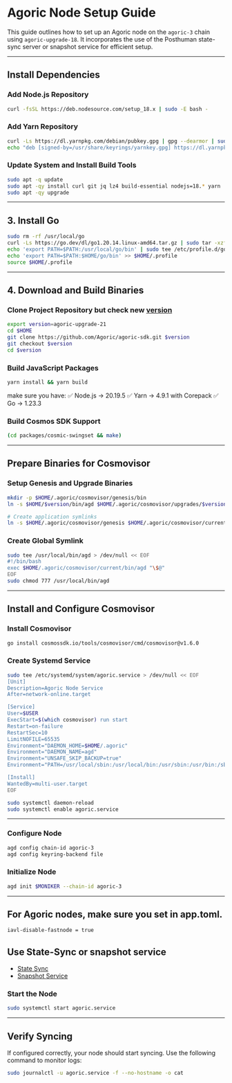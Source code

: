 
# Agoric Node Setup Guide

This guide outlines how to set up an Agoric node on the `agoric-3` chain using `agoric-upgrade-18`. It incorporates the use of the Posthuman state-sync server or snapshot service for efficient setup.

---

## Install Dependencies

### Add Node.js Repository
```bash
curl -fsSL https://deb.nodesource.com/setup_18.x | sudo -E bash -
```

### Add Yarn Repository
```bash
curl -Ls https://dl.yarnpkg.com/debian/pubkey.gpg | gpg --dearmor | sudo tee /usr/share/keyrings/yarnkey.gpg >/dev/null
echo "deb [signed-by=/usr/share/keyrings/yarnkey.gpg] https://dl.yarnpkg.com/debian stable main" | sudo tee /etc/apt/sources.list.d/yarn.list
```

### Update System and Install Build Tools
```bash
sudo apt -q update
sudo apt -qy install curl git jq lz4 build-essential nodejs=18.* yarn
sudo apt -qy upgrade
```

---

## 3. Install Go
```bash
sudo rm -rf /usr/local/go
curl -Ls https://go.dev/dl/go1.20.14.linux-amd64.tar.gz | sudo tar -xzf - -C /usr/local
echo 'export PATH=$PATH:/usr/local/go/bin' | sudo tee /etc/profile.d/golang.sh
echo 'export PATH=$PATH:$HOME/go/bin' >> $HOME/.profile
source $HOME/.profile
```

---

## 4. Download and Build Binaries

### Clone Project Repository but check new [version](https://github.com/Agoric/agoric-sdk/releases) 
```bash
export version=agoric-upgrade-21
cd $HOME
git clone https://github.com/Agoric/agoric-sdk.git $version
git checkout $version
cd $version
```

### Build JavaScript Packages
```bash
yarn install && yarn build
```
make sure you have:
✅ Node.js → 20.19.5
✅ Yarn → 4.9.1 with Corepack
✅ Go → 1.23.3

### Build Cosmos SDK Support
```bash
(cd packages/cosmic-swingset && make)
```

---

## Prepare Binaries for Cosmovisor

### Setup Genesis and Upgrade Binaries
```bash
mkdir -p $HOME/.agoric/cosmovisor/genesis/bin
ln -s $HOME/$version/bin/agd $HOME/.agoric/cosmovisor/upgrades/$version/bin/agd

# Create application symlinks
ln -s $HOME/.agoric/cosmovisor/genesis $HOME/.agoric/cosmovisor/current -f
```

### Create Global Symlink
```bash
sudo tee /usr/local/bin/agd > /dev/null << EOF
#!/bin/bash
exec $HOME/.agoric/cosmovisor/current/bin/agd "\$@"
EOF
sudo chmod 777 /usr/local/bin/agd
```
---

## Install and Configure Cosmovisor

### Install Cosmovisor
```bash
go install cosmossdk.io/tools/cosmovisor/cmd/cosmovisor@v1.6.0
```

### Create Systemd Service
```bash
sudo tee /etc/systemd/system/agoric.service > /dev/null << EOF
[Unit]
Description=Agoric Node Service
After=network-online.target

[Service]
User=$USER
ExecStart=$(which cosmovisor) run start
Restart=on-failure
RestartSec=10
LimitNOFILE=65535
Environment="DAEMON_HOME=$HOME/.agoric"
Environment="DAEMON_NAME=agd"
Environment="UNSAFE_SKIP_BACKUP=true"
Environment="PATH=/usr/local/sbin:/usr/local/bin:/usr/sbin:/usr/bin:/sbin:/bin:/usr/games:/usr/local/games:/snap/bin:$HOME/.agoric/cosmovisor/current/bin"

[Install]
WantedBy=multi-user.target
EOF

sudo systemctl daemon-reload
sudo systemctl enable agoric.service
```

---

### Configure Node
```bash
agd config chain-id agoric-3
agd config keyring-backend file
```


### Initialize Node
```bash
agd init $MONIKER --chain-id agoric-3
```

---
## For Agoric nodes, make sure you set in app.toml.
```bash
iavl-disable-fastnode = true 
```

## Use State-Sync or snapshot service
 - [State Sync](https://nodes.posthuman.digital/chains/agoric?tab=state-sync)
 - [Snapshot Service](https://nodes.posthuman.digital/chains/agoric?tab=snapshot-service)


### Start the Node
```bash
sudo systemctl start agoric.service
```

---

## Verify Syncing
If configured correctly, your node should start syncing. Use the following command to monitor logs:
```bash
sudo journalctl -u agoric.service -f --no-hostname -o cat
```
